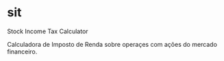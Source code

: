 # sit
Stock Income Tax Calculator

Calculadora de Imposto de Renda sobre operaçes com ações do mercado financeiro.
